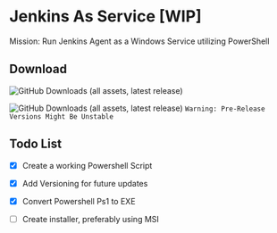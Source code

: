 # Jenkins As Service [WIP]

Mission: Run Jenkins Agent as a Windows Service utilizing PowerShell


## Download
![GitHub Downloads (all assets, latest release)](https://img.shields.io/github/downloads/EliorMachlev/JenkinsAsService/latest/total?sort=date&style=flat-square&label=Download%20Latest%20Release&link=https%3A%2F%2Fgithub.com%2FEliorMachlev%2FJenkinsAsService%2Freleases%2Flatest%2Fdownload%2FJenkinsAsService.exe) 

![GitHub Downloads (all assets, latest release)](https://img.shields.io/github/downloads-pre/EliorMachlev/JenkinsAsService/latest/total?sort=date&style=flat-square&label=Download%20Latest%20Pre-Release&link=https%3A%2F%2Fgithub.com%2FEliorMachlev%2FJenkinsAsService%2Freleases%2Flatest%2Fdownload-Pre%2FJenkinsAsService.exe)
``Warning: Pre-Release Versions Might Be Unstable``


## Todo List
- [x] Create a working Powershell Script
- [x] Add Versioning for future updates 
- [x] Convert Powershell Ps1 to EXE
- [ ] Create installer, preferably using MSI

